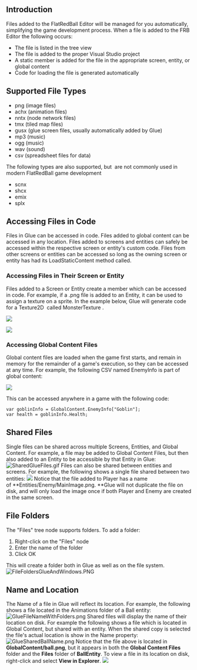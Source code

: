 ## Introduction

Files added to the FlatRedBall Editor will be managed for you automatically, simplifying the game development process. When a file is added to the FRB Editor the following occurs:

-   The file is listed in the tree view
-   The file is added to the proper Visual Studio project
-   A static member is added for the file in the appropriate screen, entity, or global content
-   Code for loading the file is generated automatically

## Supported File Types

-   png (image files)
-   achx (animation files)
-   nntx (node network files)
-   tmx (tiled map files)
-   gusx (glue screen files, usually automatically added by Glue)
-   mp3 (music)
-   ogg (music)
-   wav (sound)
-   csv (spreadsheet files for data)

The following types are also supported, but  are not commonly used in modern FlatRedBall game development

-   scnx
-   shcx
-   emix
-   splx

## Accessing Files in Code

Files in Glue can be accessed in code. Files added to global content can be accessed in any location. Files added to screens and entities can safely be accessed within the respective screen or entity's custom code. Files from other screens or entities can be accessed so long as the owning screen or entity has had its LoadStaticContent method called.

### Accessing Files in Their Screen or Entity

Files added to a Screen or Entity create a member which can be accessed in code. For example, if a .png file is added to an Entity, it can be used to assign a texture on a sprite. In the example below, Glue will generate code for a Texture2D  called MonsterTexture .

![](/media/2016-12-img_5862826fb04fe.png)

![](/media/2016-12-img_586282b3a3374.png)

### Accessing Global Content Files

Global content files are loaded when the game first starts, and remain in memory for the remainder of a game's execution, so they can be accessed at any time. For example, the following CSV named EnemyInfo is part of global content:

![](/media/2016-07-img_5788253c028d8.png)

This can be accessed anywhere in a game with the following code:

``` lang:c#
var goblinInfo = GlobalContent.EnemyInfo["Goblin"];
var health = goblinInfo.Health;
```

## Shared Files

Single files can be shared across multiple Screens, Entities, and Global Content. For example, a file may be added to Global Content Files, but then also added to an Entity to be accessible by that Entity in Glue: ![SharedGlueFiles.gif](/media/migrated_media-SharedGlueFiles.gif) Files can also be shared between entities and screens. For example, the following shows a single file shared between two entities: [![](/media/2016-02-2019-05-27_06-48-58.gif)](/media/2016-02-2019-05-27_06-48-58.gif) Notice that the file added to Player has a name of **Entities/Enemy/MainImage.png. **Glue will not duplicate the file on disk, and will only load the image once if both Player and Enemy are created in the same screen.

## File Folders

The "Files" tree node supports folders. To add a folder:

1.  Right-click on the "Files" node
2.  Enter the name of the folder
3.  Click OK

This will create a folder both in Glue as well as on the file system. ![FileFoldersGlueAndWindows.PNG](/media/migrated_media-FileFoldersGlueAndWindows.PNG)

## Name and Location

The Name of a file in Glue will reflect its location. For example, the following shows a file located in the Animations folder of a Ball entity: ![GlueFileNameWithFolders.png](/media/migrated_media-GlueFileNameWithFolders.png) Shared files will display the name of their location on disk. For example the following shows a file which is located in Global Content, but shared with an entity. When the shared copy is selected the file's actual location is show in the Name property: ![GlueSharedBallName.png](/media/migrated_media-GlueSharedBallName.png) Notice that the file above is located in **GlobalContent/ball.png**, but it appears in both the **Global Content Files** folder and the **Files** folder of **BallEntity**. To view a file in its location on disk, right-click and select **View in Explorer**. [![](/media/2016-02-2019-05-02_06-48-09.gif)](/media/2016-02-2019-05-02_06-48-09.gif)
